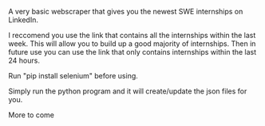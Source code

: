 A very basic webscraper that gives you the newest SWE internships on LinkedIn.

I reccomend you use the link that contains all the internships within the last week. This will allow you to build up a good majority of internships. Then in future use you can use the link that only contains internships within the last 24 hours.

Run "pip install selenium" before using.

Simply run the python program and it will create/update the json files for you.

More to come
